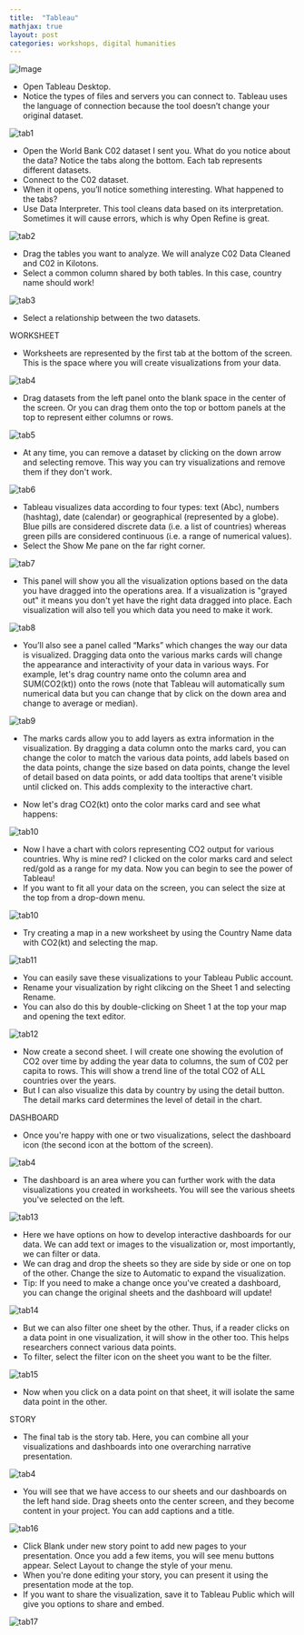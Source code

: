 ```yaml
---
title:  "Tableau"
mathjax: true
layout: post
categories: workshops, digital humanities
---
```


![Image](https://logos-world.net/wp-content/uploads/2021/10/Tableau-Emblem.png)

*	Open Tableau Desktop.
*	Notice the types of files and servers you can connect to. Tableau uses the language of connection because the tool doesn’t change your original dataset.

![tab1](https://user-images.githubusercontent.com/22083340/156593639-db489df1-bec8-4270-8711-a6faa222d0c5.png)

* Open the World Bank C02 dataset I sent you. What do you notice about the data? Notice the tabs along the bottom. Each tab represents different datasets. 
*	Connect to the C02 dataset.
*	When it opens, you’ll notice something interesting. What happened to the tabs?
* Use Data Interpreter. This tool cleans data based on its interpretation. Sometimes it will cause errors, which is why Open Refine is great.

![tab2](https://user-images.githubusercontent.com/22083340/156594233-82234fc9-ff8f-4fcb-addb-a9a96998f437.png)

* Drag the tables you want to analyze. We will analyze C02 Data Cleaned and C02 in Kilotons.
* Select a common column shared by both tables. In this case, country name should work! 

![tab3](https://user-images.githubusercontent.com/22083340/156595258-c703e3dc-6aba-4239-8297-9248d821c2c7.png)

* Select a relationship between the two datasets.

WORKSHEET
* Worksheets are represented by the first tab at the bottom of the screen. This is the space where you will create visualizations from your data.

![tab4](https://user-images.githubusercontent.com/22083340/156596126-c8c9a2e6-6c87-4615-8daf-8cb95d487bdc.png)

* Drag  datasets from the left panel onto the blank space in the center of the screen. Or you can drag them onto the top or bottom panels at the top to represent either columns or rows.

![tab5](https://user-images.githubusercontent.com/22083340/156602074-1e477c3c-9e22-4bcb-8176-b8eafffbbda9.png)

* At any time, you can remove a dataset by clicking on the down arrow and selecting remove. This way you can try visualizations and remove them if they don't work.

![tab6](https://user-images.githubusercontent.com/22083340/156602388-051cbb4c-560c-4261-bd66-7b42c1b0761c.png)

* Tableau visualizes data according to four types: text (Abc), numbers (hashtag), date (calendar) or geographical (represented by a globe). Blue pills are considered discrete data (i.e. a list of countries) whereas green pills are considered continuous (i.e. a range of numerical values).
* Select the Show Me pane on the far right corner.  

![tab7](https://user-images.githubusercontent.com/22083340/156602845-f39f6b7a-bb89-43fd-b39e-ddd5f1e02611.png)

* This panel will show you all the visualization options based on the data you have dragged into the operations area. If a visualization is "grayed out" it means you don't yet have the right data dragged into place. Each visualization will also tell you which data you need to make it work.

![tab8](https://user-images.githubusercontent.com/22083340/156603285-4b6cd16b-3f19-42a0-b674-e603ef81285e.png)

* You’ll also see a panel called “Marks” which changes the way our data is visualized. Dragging data onto the various marks cards will change the appearance and interactivity of your data in various ways. For example, let's drag country name onto the column area and SUM(CO2(kt)) onto the rows (note that Tableau will automatically sum numerical data but you can change that by click on the down area and change to average or median).

![tab9](https://user-images.githubusercontent.com/22083340/156603934-0c530fd3-e8bc-45b8-8e1b-572f56d3b358.png)

* The marks cards allow you to add layers as extra information in the visualization. By dragging a data column onto the marks card, you can change the color to match the various data points, add labels based on the data points, change the size based on data points, change the level of detail based on data points, or add data tooltips that arene't visible until clicked on. This adds complexity to the interactive chart.

* Now let's drag CO2(kt) onto the color marks card and see what happens:

![tab10](https://user-images.githubusercontent.com/22083340/156604296-0416eb18-03f3-44a4-bc40-6b15746564a0.png)

* Now I have a chart with colors representing CO2 output for various countries. Why is mine red? I clicked on the color marks card and select red/gold as a range for my data. Now you can begin to see the power of Tableau!
* If you want to fit all your data on the screen, you can select the size at the top from a drop-down menu.

![tab10](https://user-images.githubusercontent.com/22083340/156604760-1bfae4de-e9a3-4922-a0b8-c603b7b4b520.png)

* Try creating a map in a new worksheet by using the Country Name data with CO2(kt) and selecting the map.

![tab11](https://user-images.githubusercontent.com/22083340/156605294-60ceb515-aaa2-40a3-9509-460909f85e09.png)

* You can easily save these visualizations to your Tableau Public account. 
* Rename your visualization by right clikcing on the Sheet 1 and selecting Rename.
* You can also do this by double-clicking on Sheet 1 at the top your map and opening the text editor.

![tab12](https://user-images.githubusercontent.com/22083340/156605778-98317fc8-1747-4745-b1af-80664e2e6573.png)

* Now create a second sheet. I will create one showing the evolution of CO2 over time by adding the year data to columns, the sum of C02 per capita to rows. This will show a trend line of the total CO2 of ALL countries over the years.
* But I can also visualize this data by country by using the detail button. The detail marks card determines the level of detail in the chart.

DASHBOARD
* Once you're happy with one or two visualizations, select the dashboard icon (the second icon at the bottom of the screen).

![tab4](https://user-images.githubusercontent.com/22083340/156596126-c8c9a2e6-6c87-4615-8daf-8cb95d487bdc.png)

* The dashboard is an area where you can further work with the data visualizations you created in worksheets. You will see the various sheets you've selected on the left.

![tab13](https://user-images.githubusercontent.com/22083340/156631476-1ac207fe-59d9-4822-9196-c628e3455124.png)

* Here we have options on how to develop interactive dashboards for our data. We can add text or images to the visualization or, most importantly, we can filter or data.
* We can drag and drop the sheets so they are side by side or one on top of the other. Change the size to Automatic to expand the visualization.
* Tip: If you need to make a change once you've created a dashboard, you can change the original sheets and the dashboard will update!

![tab14](https://user-images.githubusercontent.com/22083340/156635147-805bbb24-63eb-4526-a59c-dfa979dd0250.png)

* But we can also filter one sheet by the other. Thus, if a reader clicks on a data point in one visualization, it will show in the other too. This helps researchers connect various data points.
* To filter, select the filter icon on the sheet you want to be the filter.

![tab15](https://user-images.githubusercontent.com/22083340/156635548-a73ed903-442f-4669-aa4b-84eb0998ad98.png)

* Now when you click on a data point on that sheet, it will isolate the same data point in the other.

STORY
* The final tab is the story tab. Here, you can combine all your visualizations and dashboards into one overarching narrative presentation.

![tab4](https://user-images.githubusercontent.com/22083340/156596126-c8c9a2e6-6c87-4615-8daf-8cb95d487bdc.png)

* You will see that we have access to our sheets and our dashboards on the left hand side. Drag sheets onto the center screen, and they become content in your project. You can add captions and a title.

![tab16](https://user-images.githubusercontent.com/22083340/156636127-d2721a3b-f0e8-44a9-a31a-69d35033486a.png)

* Click Blank under new story point to add new pages to your presentation. Once you add a few items, you will see menu buttons appear. Select Layout to change the style of your menu.
* When you're done editing your story, you can present it using the presentation mode at the top.
* If you want to share the visualization, save it to Tableau Public which will give you options to share and embed.

![tab17](https://user-images.githubusercontent.com/22083340/156637095-5453c843-8a53-4687-87f8-860f98c32d5c.png)
